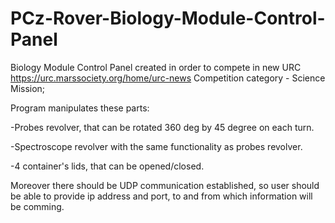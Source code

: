 # PCz-Rover-Biology-Module-Control-Panel

Biology Module Control Panel created in order to compete in new URC https://urc.marssociety.org/home/urc-news 
Competition category - Science Mission;

Program manipulates these parts:

-Probes revolver, that can be rotated 360 deg by 45 degree on each turn.

-Spectroscope revolver with the same functionality as probes revolver.

-4 container's lids, that can be opened/closed.

Moreover there should be UDP communication established, so user should be able to provide ip address and port, to and from which information will be comming.


